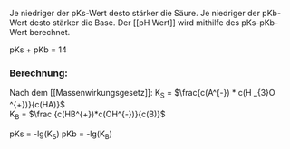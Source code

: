 
Je niedriger der pKs-Wert desto stärker die Säure.
Je niedriger der pKb-Wert desto stärker die Base.
Der [[pH Wert]] wird mithilfe des pKs-pKb-Wert berechnet.

pKs + pKb = 14

### Berechnung:
Nach dem [[Massenwirkungsgesetz]]:
K<sub>S</sub> = $\frac{c(A^{-}) * c(H _{3}O ^{+})}{c(HA)}$  
K<sub>B</sub> = $\frac  {c(HB^{+})*c(OH^{-})}{c(B)}$ 

pKs = -lg(K<sub>S</sub>) 
pKb = -lg(K<sub>B</sub>) 
